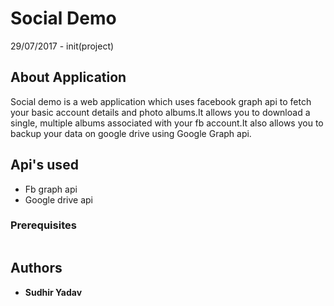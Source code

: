 # Social Demo
29/07/2017 - init(project)

## About Application

Social demo is a web application which uses facebook graph api to fetch your basic account details and photo albums.It allows you to download a single, multiple albums associated with your fb account.It also allows you to backup your data on google drive using Google Graph api.

## Api's used 

*  Fb graph api 
*  Google drive api

### Prerequisites

```

```

## Authors

* **Sudhir Yadav** 

